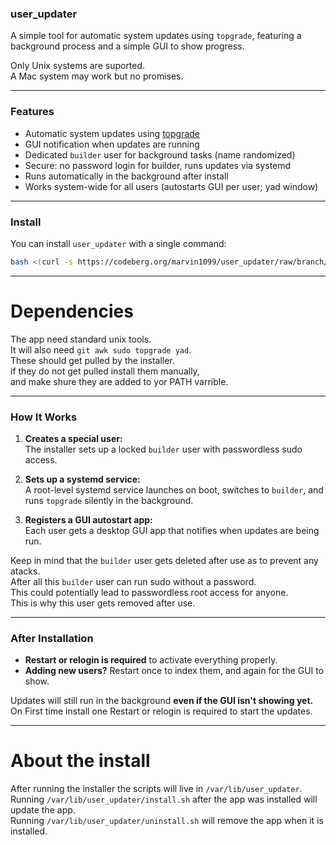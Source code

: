 ### **user_updater**
A simple tool for automatic system updates using `topgrade`, featuring a background process and a simple GUI to show progress.

Only Unix systems are suported.  
A Mac system may work but no promises. 

---

### Features
- Automatic system updates using [topgrade](https://github.com/topgrade-rs/topgrade)
- GUI notification when updates are running
- Dedicated `builder` user for background tasks (name randomized)
- Secure: no password login for builder, runs updates via systemd
- Runs automatically in the background after install
- Works system-wide for all users (autostarts GUI per user; yad window)

---

### Install
You can install `user_updater` with a single command:

```bash
bash <(curl -s https://codeberg.org/marvin1099/user_updater/raw/branch/main/install.sh)
```

---

# Dependencies

The app need standard unix tools.  
It will also need `git awk sudo topgrade yad`.  
These should get pulled by the installer.  
if they do not get pulled install them manually,  
and make shure they are added to yor PATH varrible. 

---

### How It Works
   
1. **Creates a special user:**  
   The installer sets up a locked `builder` user with passwordless sudo access.
      
2. **Sets up a systemd service:**  
   A root-level systemd service launches on boot, switches to `builder`, and runs `topgrade` silently in the background.
   
3. **Registers a GUI autostart app:**  
   Each user gets a desktop GUI app that notifies when updates are being run.

Keep in mind that the `builder` user gets deleted after use as to prevent any atacks.  
After all this `builder` user can run sudo without a password.  
This could potentially lead to passwordless root access for anyone.  
This is why this user gets removed after use.
   
---

### After Installation
- **Restart or relogin is required** to activate everything properly.
- **Adding new users?** Restart once to index them, and again for the GUI to show.

Updates will still run in the background **even if the GUI isn't showing yet.**  
On First time install one Restart or relogin is required to start the updates.

---

# About the install

After running the installer the scripts will live in `/var/lib/user_updater`.  
Running `/var/lib/user_updater/install.sh` after the app was installed will update the app.  
Running `/var/lib/user_updater/uninstall.sh` will remove the app when it is installed.
